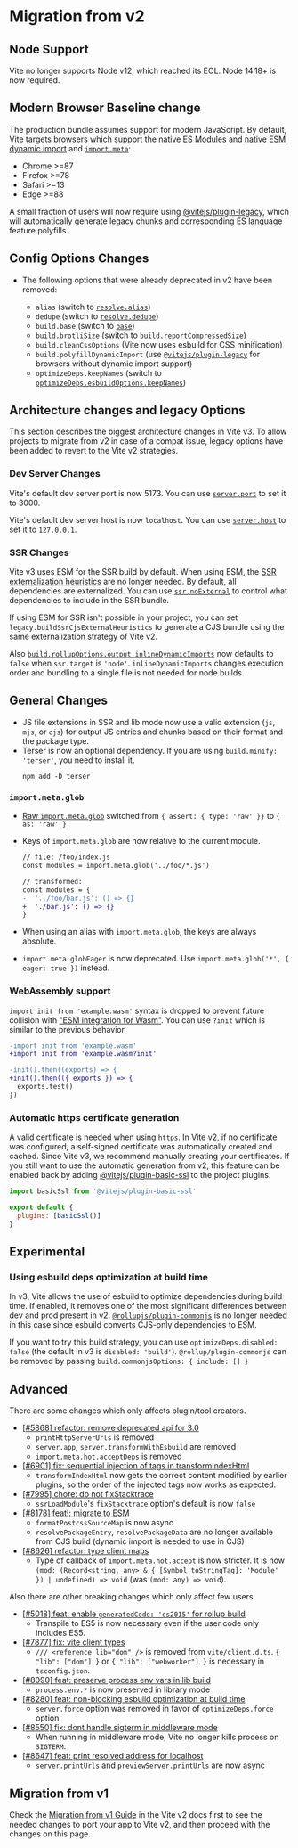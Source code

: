 # Migration from v2

## Node Support

Vite no longer supports Node v12, which reached its EOL. Node 14.18+ is now required.

## Modern Browser Baseline change

The production bundle assumes support for modern JavaScript. By default, Vite targets browsers which support the [native ES Modules](https://caniuse.com/es6-module) and [native ESM dynamic import](https://caniuse.com/es6-module-dynamic-import) and [`import.meta`](https://caniuse.com/mdn-javascript_statements_import_meta):

- Chrome >=87
- Firefox >=78
- Safari >=13
- Edge >=88

A small fraction of users will now require using [@vitejs/plugin-legacy](https://github.com/vitejs/vite/tree/main/packages/plugin-legacy), which will automatically generate legacy chunks and corresponding ES language feature polyfills.

## Config Options Changes

- The following options that were already deprecated in v2 have been removed:

  - `alias` (switch to [`resolve.alias`](../config/shared-options.md#resolve-alias))
  - `dedupe` (switch to [`resolve.dedupe`](../config/shared-options.md#resolve-dedupe))
  - `build.base` (switch to [`base`](../config/shared-options.md#base))
  - `build.brotliSize` (switch to [`build.reportCompressedSize`](../config/build-options.md#build-reportcompressedsize))
  - `build.cleanCssOptions` (Vite now uses esbuild for CSS minification)
  - `build.polyfillDynamicImport` (use [`@vitejs/plugin-legacy`](https://github.com/vitejs/vite/tree/main/packages/plugin-legacy) for browsers without dynamic import support)
  - `optimizeDeps.keepNames` (switch to [`optimizeDeps.esbuildOptions.keepNames`](../config/dep-optimization-options.md#optimizedeps-esbuildoptions))

## Architecture changes and legacy Options

This section describes the biggest architecture changes in Vite v3. To allow projects to migrate from v2 in case of a compat issue, legacy options have been added to revert to the Vite v2 strategies.

### Dev Server Changes

Vite's default dev server port is now 5173. You can use [`server.port`](../config/server-options.md#server-port) to set it to 3000.

Vite's default dev server host is now `localhost`. You can use [`server.host`](../config/server-options.md#server-host) to set it to `127.0.0.1`.

### SSR Changes

Vite v3 uses ESM for the SSR build by default. When using ESM, the [SSR externalization heuristics](https://vitejs.dev/guide/ssr.html#ssr-externals) are no longer needed. By default, all dependencies are externalized. You can use [`ssr.noExternal`](../config/ssr-options.md#ssr-noexternal) to control what dependencies to include in the SSR bundle.

If using ESM for SSR isn't possible in your project, you can set `legacy.buildSsrCjsExternalHeuristics` to generate a CJS bundle using the same externalization strategy of Vite v2.

Also [`build.rollupOptions.output.inlineDynamicImports`](https://rollupjs.org/guide/en/#outputinlinedynamicimports) now defaults to `false` when `ssr.target` is `'node'`. `inlineDynamicImports` changes execution order and bundling to a single file is not needed for node builds.

## General Changes

- JS file extensions in SSR and lib mode now use a valid extension (`js`, `mjs`, or `cjs`) for output JS entries and chunks based on their format and the package type.
- Terser is now an optional dependency. If you are using `build.minify: 'terser'`, you need to install it.
  ```shell
  npm add -D terser
  ```

### `import.meta.glob`

- [Raw `import.meta.glob`](features.md#glob-import-as) switched from `{ assert: { type: 'raw' }}` to `{ as: 'raw' }`
- Keys of `import.meta.glob` are now relative to the current module.

  ```diff
  // file: /foo/index.js
  const modules = import.meta.glob('../foo/*.js')

  // transformed:
  const modules = {
  -  '../foo/bar.js': () => {}
  +  './bar.js': () => {}
  }
  ```

- When using an alias with `import.meta.glob`, the keys are always absolute.
- `import.meta.globEager` is now deprecated. Use `import.meta.glob('*', { eager: true })` instead.

### WebAssembly support

`import init from 'example.wasm'` syntax is dropped to prevent future collision with ["ESM integration for Wasm"](https://github.com/WebAssembly/esm-integration).
You can use `?init` which is similar to the previous behavior.

```diff
-import init from 'example.wasm'
+import init from 'example.wasm?init'

-init().then((exports) => {
+init().then(({ exports }) => {
  exports.test()
})
```

### Automatic https certificate generation

A valid certificate is needed when using `https`. In Vite v2, if no certificate was configured, a self-signed certificate was automatically created and cached.
Since Vite v3, we recommend manually creating your certificates. If you still want to use the automatic generation from v2, this feature can be enabled back by adding [@vitejs/plugin-basic-ssl](https://github.com/vitejs/vite-plugin-basic-ssl) to the project plugins.

```js
import basicSsl from '@vitejs/plugin-basic-ssl'

export default {
  plugins: [basicSsl()]
}
```

## Experimental

### Using esbuild deps optimization at build time

In v3, Vite allows the use of esbuild to optimize dependencies during build time. If enabled, it removes one of the most significant differences between dev and prod present in v2. [`@rollupjs/plugin-commonjs`](https://github.com/rollup/plugins/tree/master/packages/commonjs) is no longer needed in this case since esbuild converts CJS-only dependencies to ESM.

If you want to try this build strategy, you can use `optimizeDeps.disabled: false` (the default in v3 is `disabled: 'build'`). `@rollup/plugin-commonjs`
can be removed by passing `build.commonjsOptions: { include: [] }`

## Advanced

There are some changes which only affects plugin/tool creators.

- [[#5868] refactor: remove deprecated api for 3.0](https://github.com/vitejs/vite/pull/5868)
  - `printHttpServerUrls` is removed
  - `server.app`, `server.transformWithEsbuild` are removed
  - `import.meta.hot.acceptDeps` is removed
- [[#6901] fix: sequential injection of tags in transformIndexHtml](https://github.com/vitejs/vite/pull/6901)
  - `transformIndexHtml` now gets the correct content modified by earlier plugins, so the order of the injected tags now works as expected.
- [[#7995] chore: do not fixStacktrace](https://github.com/vitejs/vite/pull/7995)
  - `ssrLoadModule`'s `fixStacktrace` option's default is now `false`
- [[#8178] feat!: migrate to ESM](https://github.com/vitejs/vite/pull/8178)
  - `formatPostcssSourceMap` is now async
  - `resolvePackageEntry`, `resolvePackageData` are no longer available from CJS build (dynamic import is needed to use in CJS)
- [[#8626] refactor: type client maps](https://github.com/vitejs/vite/pull/8626)
  - Type of callback of `import.meta.hot.accept` is now stricter. It is now `(mod: (Record<string, any> & { [Symbol.toStringTag]: 'Module' }) | undefined) => void` (was `(mod: any) => void`).

Also there are other breaking changes which only affect few users.

- [[#5018] feat: enable `generatedCode: 'es2015'` for rollup build](https://github.com/vitejs/vite/pull/5018)
  - Transpile to ES5 is now necessary even if the user code only includes ES5.
- [[#7877] fix: vite client types](https://github.com/vitejs/vite/pull/7877)
  - `/// <reference lib="dom" />` is removed from `vite/client.d.ts`. `{ "lib": ["dom"] }` or `{ "lib": ["webworker"] }` is necessary in `tsconfig.json`.
- [[#8090] feat: preserve process env vars in lib build](https://github.com/vitejs/vite/pull/8090)
  - `process.env.*` is now preserved in library mode
- [[#8280] feat: non-blocking esbuild optimization at build time](https://github.com/vitejs/vite/pull/8280)
  - `server.force` option was removed in favor of `optimizeDeps.force` option.
- [[#8550] fix: dont handle sigterm in middleware mode](https://github.com/vitejs/vite/pull/8550)
  - When running in middleware mode, Vite no longer kills process on `SIGTERM`.
- [[#8647] feat: print resolved address for localhost](https://github.com/vitejs/vite/pull/8647)
  - `server.printUrls` and `previewServer.printUrls` are now async

## Migration from v1

Check the [Migration from v1 Guide](https://v2.vitejs.dev/guide/migration.html) in the Vite v2 docs first to see the needed changes to port your app to Vite v2, and then proceed with the changes on this page.
